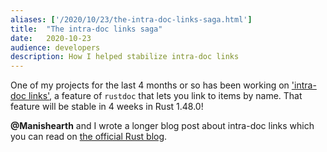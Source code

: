 ```yaml
---
aliases: ['/2020/10/23/the-intra-doc-links-saga.html']
title:	"The intra-doc links saga"
date:	2020-10-23
audience: developers
description: How I helped stabilize intra-doc links
---
```


One of my projects for the last 4 months or so has been working on
['intra-doc links'](https://github.com/rust-lang/rust/issues/43466), a feature of `rustdoc`
that lets you link to items by name. That feature will be stable in 4 weeks in
Rust 1.48.0!

**@Manishearth** and I wrote a longer blog post about intra-doc links which you
can read on [the official Rust blog](https://blog.rust-lang.org/inside-rust/2020/09/17/stabilizing-intra-doc-links.html).
